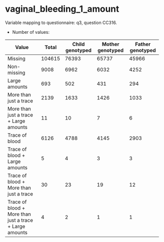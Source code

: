 # vaginal_bleeding_1_amount
Variable mapping to questionnaire: q3, question CC316.
- Number of values:

| Value | Total | Child genotyped | Mother genotyped | Father genotyped |
| ----- | ----- | --------------- | ---------------- | ---------------- |
| Missing | 104615 | 76393 | 65737 | 45966 |
| Non-missing | 9008 | 6962 | 6032 | 4252 |
| Large amounts | 693 | 502 | 431 |294 |
| More than just a trace | 2139 | 1633 | 1426 |1033 |
| More than just a trace + Large amounts | 11 | 10 | 7 |6 |
| Trace of blood | 6126 | 4788 | 4145 |2903 |
| Trace of blood + Large amounts | 5 | 4 | 3 |3 |
| Trace of blood + More than just a trace | 30 | 23 | 19 |12 |
| Trace of blood + More than just a trace + Large amounts | 4 | 2 | 1 |1 |



